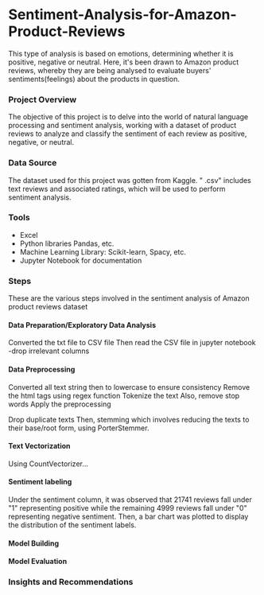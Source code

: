 # Sentiment-Analysis-for-Amazon-Product-Reviews

This type of analysis is based on emotions, determining whether it is positive, negative or neutral. Here, it's been drawn to Amazon product reviews, whereby they are being analysed to evaluate buyers' sentiments(feelings) about the products in question.

### Project Overview

The objective of this project is to delve into the world of natural language processing and sentiment analysis, working with a dataset of product reviews to analyze and classify the sentiment of each review as positive, negative, or neutral. 


### Data Source
The dataset used for this project was gotten from Kaggle. " .csv" includes text reviews and associated ratings, which will be used to perform sentiment analysis.


### Tools

- Excel
- Python libraries Pandas, etc.
- Machine Learning Library: Scikit-learn, Spacy, etc.
- Jupyter Notebook for documentation


### Steps
These are the various steps involved in the sentiment analysis of Amazon product reviews dataset

#### Data Preparation/Exploratory Data Analysis
Converted the txt file to CSV file
Then read the CSV file in jupyter notebook
-drop irrelevant columns 


#### Data Preprocessing
Converted all text string then to lowercase to ensure consistency 
Remove the html tags using regex function
Tokenize the text
Also, remove stop words
Apply the preprocessing

Drop duplicate texts
Then, stemming which involves reducing the texts to their base/root form, using PorterStemmer.


#### Text Vectorization
Using CountVectorizer...


#### Sentiment labeling
Under the sentiment column, it was observed that 21741 reviews fall under "1" representing positive while the remaining 4999 reviews fall under "0" representing negative sentiment.
Then, a bar chart was plotted to display the distribution of the sentiment labels.


#### Model Building

#### Model Evaluation

### Insights and Recommendations

